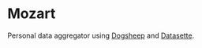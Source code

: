 # Mozart

Personal data aggregator using [Dogsheep](https://github.com/dogsheep/dogsheep-beta) and [Datasette](https://datasette.io/).

